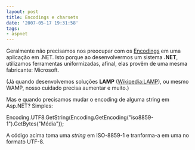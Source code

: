 ```yaml
---
layout: post
title: Encodings e charsets
date: '2007-05-17 19:31:58'
tags:
- aspnet
---
```



Geralmente não precisamos nos preocupar com os [Encodings](../../wiki/Encodings) em uma aplicação em .NET. Isto porque ao desenvolvermos um sistema **.NET**, utilizamos ferramentas uniformizadas, afinal, elas provêm de uma mesma fabricante: Microsoft.

(Já quando desenvolvemos soluções **LAMP** ([Wikipedia:LAMP](http://en.wikipedia.org/wiki/LAMP)), ou mesmo WAMP, nosso cuidado precisa aumentar e muito.)

Mas e quando precisamos mudar o encoding de alguma string em Asp.NET? Simples:

 Encoding.UTF8.GetString(Encoding.GetEncoding("iso8859-1").GetBytes("Média"));

A código acima toma uma *string* em ISO-8859-1 e tranforma-a em uma no formato UTF-8.


